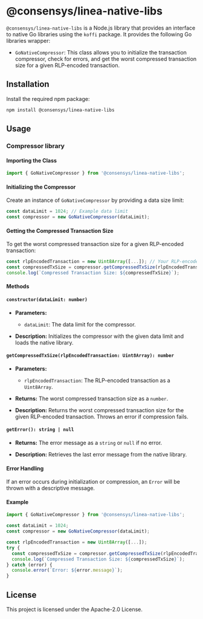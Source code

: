 # @consensys/linea-native-libs

`@consensys/linea-native-libs` is a Node.js library that provides an interface to native Go libraries using the `koffi` package.
It provides the following Go libraries wrapper:

- `GoNativeCompressor`: This class allows you to initialize the transaction compressor, check for errors, and get the worst compressed transaction size for a given RLP-encoded transaction.

## Installation

Install the required npm package:

```bash
npm install @consensys/linea-native-libs
```

## Usage

### Compressor library

#### Importing the Class

```javascript
import { GoNativeCompressor } from '@consensys/linea-native-libs';
```

#### Initializing the Compressor

Create an instance of `GoNativeCompressor` by providing a data size limit:

```javascript
const dataLimit = 1024; // Example data limit
const compressor = new GoNativeCompressor(dataLimit);
```

#### Getting the Compressed Transaction Size

To get the worst compressed transaction size for a given RLP-encoded transaction:

```javascript
const rlpEncodedTransaction = new Uint8Array([...]); // Your RLP-encoded transaction
const compressedTxSize = compressor.getCompressedTxSize(rlpEncodedTransaction);
console.log(`Compressed Transaction Size: ${compressedTxSize}`);
```

#### Methods

#### `constructor(dataLimit: number)`

- **Parameters:**
  - `dataLimit`: The data limit for the compressor.

- **Description:** Initializes the compressor with the given data limit and loads the native library.

#### `getCompressedTxSize(rlpEncodedTransaction: Uint8Array): number`

- **Parameters:**
  - `rlpEncodedTransaction`: The RLP-encoded transaction as a `Uint8Array`.

- **Returns:** The worst compressed transaction size as a `number`.

- **Description:** Returns the worst compressed transaction size for the given RLP-encoded transaction. Throws an error if compression fails.

#### `getError(): string | null`

- **Returns:** The error message as a `string` or `null` if no error.

- **Description:** Retrieves the last error message from the native library.

#### Error Handling

If an error occurs during initialization or compression, an `Error` will be thrown with a descriptive message.

#### Example

```javascript
import { GoNativeCompressor } from '@consensys/linea-native-libs';

const dataLimit = 1024;
const compressor = new GoNativeCompressor(dataLimit);

const rlpEncodedTransaction = new Uint8Array([...]);
try {
  const compressedTxSize = compressor.getCompressedTxSize(rlpEncodedTransaction);
  console.log(`Compressed Transaction Size: ${compressedTxSize}`);
} catch (error) {
  console.error(`Error: ${error.message}`);
}
```

## License

This project is licensed under the Apache-2.0 License.